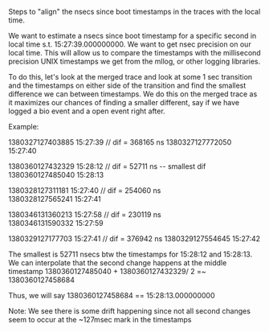 Steps to "align" the nsecs since boot timestamps in the traces with the local time.

We want to estimate a nsecs since boot timestamp for a specific second in local time s.t. 15:27:39.000000000. We want to get nsec precision on our local time. This will allow us to compare the timestamps with the millisecond precision UNIX timestamps we get from the mllog, or other logging libraries.

To do this, let's look at the merged trace and look at some 1 sec transition and the timestamps on either side of the transition and find the smallest difference we can between timestamps. We do this on the merged trace as it maximizes our chances of finding a smaller different, say if we have logged a bio event and a open event right after. 

Example:

1380327127403885  15:27:39 // dif = 368165 ns
1380327127772050  15:27:40 

1380360127432329  15:28:12 // dif = 52711 ns   -- smallest dif
1380360127485040  15:28:13 

1380328127311181  15:27:40 // dif = 254060 ns   
1380328127565241  15:27:41 

1380346131360213  15:27:58 // dif = 230119 ns  
1380346131590332  15:27:59

1380329127177703  15:27:41 // dif = 376942 ns
1380329127554645  15:27:42 


The smallest is 52711 nsecs btw the timestamps for 15:28:12 and 15:28:13. 
We can interpolate that the second change happens at the middle timestamp
1380360127485040 + 1380360127432329/ 2 =~ 1380360127458684

Thus, we will say 1380360127458684 == 15:28:13.000000000

Note: We see there is some drift happening since not all second changes seem to occur at the ~127msec mark in the timestamps